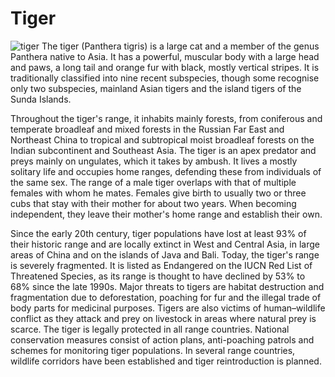 # Tiger
![tiger](https://upload.wikimedia.org/wikipedia/commons/4/41/Siberischer_tiger_de_edit02.jpg)
The tiger (Panthera tigris) is a large cat and a member of the genus Panthera native to Asia. It has a powerful, muscular body with a large head and paws, a long tail and orange fur with black, mostly vertical stripes. It is traditionally classified into nine recent subspecies, though some recognise only two subspecies, mainland Asian tigers and the island tigers of the Sunda Islands.

Throughout the tiger's range, it inhabits mainly forests, from coniferous and temperate broadleaf and mixed forests in the Russian Far East and Northeast China to tropical and subtropical moist broadleaf forests on the Indian subcontinent and Southeast Asia. The tiger is an apex predator and preys mainly on ungulates, which it takes by ambush. It lives a mostly solitary life and occupies home ranges, defending these from individuals of the same sex. The range of a male tiger overlaps with that of multiple females with whom he mates. Females give birth to usually two or three cubs that stay with their mother for about two years. When becoming independent, they leave their mother's home range and establish their own.

Since the early 20th century, tiger populations have lost at least 93% of their historic range and are locally extinct in West and Central Asia, in large areas of China and on the islands of Java and Bali. Today, the tiger's range is severely fragmented. It is listed as Endangered on the IUCN Red List of Threatened Species, as its range is thought to have declined by 53% to 68% since the late 1990s. Major threats to tigers are habitat destruction and fragmentation due to deforestation, poaching for fur and the illegal trade of body parts for medicinal purposes. Tigers are also victims of human–wildlife conflict as they attack and prey on livestock in areas where natural prey is scarce. The tiger is legally protected in all range countries. National conservation measures consist of action plans, anti-poaching patrols and schemes for monitoring tiger populations. In several range countries, wildlife corridors have been established and tiger reintroduction is planned.